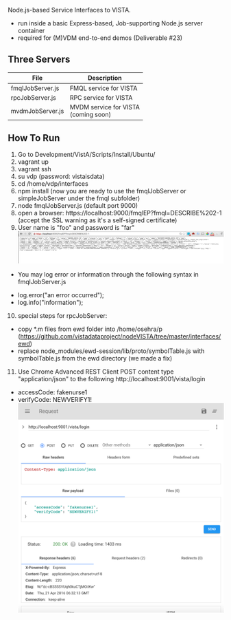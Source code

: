 Node.js-based Service Interfaces to VISTA.
  * run inside a basic Express-based, Job-supporting Node.js server container
  * required for (M)VDM end-to-end demos (Deliverable #23)

## Three Servers
File | Description
--- | --- 
fmqlJobServer.js | FMQL service for VISTA
rpcJobServer.js | RPC service for VISTA
mvdmJobServer.js | MVDM service for VISTA <br> (coming soon)

## How To Run
1. Go to Development/VistA/Scripts/Install/Ubuntu/  
2. vagrant up
3. vagrant ssh
4. su vdp  (password: vistaisdata) 
5. cd /home/vdp/interfaces
6. npm install   (now you are ready to use the fmqlJobServer or simpleJobServer under the fmql subfolder)
7. node fmqlJobServer.js (default port 9000)
8. open a browser: https://localhost:9000/fmqlEP?fmql=DESCRIBE%202-1  (accept the SSL warning as it's a self-signed certificate)
9. User name is "foo" and password is "far"
![Schema Opener](/interfaces/images/sslDescribe.png?raw=true)
  * You may log error or information through the following syntax in fmqlJobServer.js  
  + log.error("an error occurred");  
  + log.info("information");       
10. special steps for rpcJobServer:
  * copy *.m files from ewd folder into /home/osehra/p (https://github.com/vistadataproject/nodeVISTA/tree/master/interfaces/ewd)
  * replace node_modules/ewd-session/lib/proto/symbolTable.js with symbolTable.js from the ewd directory (we made a fix)
11. Use Chrome Advanced REST Client POST content type "application/json" to the following http://localhost:9001/vista/login
  * accessCode: fakenurse1
  * verifyCode: NEWVERIFY1!
![RPC JOB](/interfaces/images/ChromeAdvancedRESTClient.png?raw=true)

   

